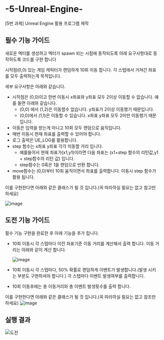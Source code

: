 # -5-Unreal-Engine-
[5번 과제] Unreal Engine 활용 프로그램 제작 

## 필수 기능 가이드

새로운 엑터를 생성하고 엑터가 spawn 되는 시점에 동작되도록 아래 요구사항대로 동작하도록 코드를 구현 합니다

시작점(0,0) 있는 게임 캐릭터가 랜덤하게 10회 이동 합니다. 각 스텝에서 거쳐간 좌표를 모두 출력하는게 목적입니다.

세부 요구사항은 아래와 같습니다.

- 시작점은 (0,0)이고 한번 이동시 x좌표와 y좌표 모두 2이상 이동할 수 없습니다. 예를 들면 아래와 같습니다.
    - (0,0) 에서 (1,2)은 이동할수 없습니다. y좌표가 2이상 이동했기 때문입니다.
    - (0,0)에서 (1,1)은 이동할 수 있습니다. x좌표  y좌표 모두 2미만 이동했기 때문 입니다.
- 이동은 입력을 받는게 아니고 10회 모두 랜덤으로 움직입니다.
- 매번 이동시 현재 좌표를 출력할 수 있어야 합니다.
- 로그 출력은 UE_LOG를 활용합니다.
- step 함수는 x좌표 y좌표 각각 이동할 거리 입니다.
    - 예를들어서 현재 좌표가(x1,y1)이라면 다음 좌표는 (x1+step 함수의 리턴값,y1 + step함수의 리턴 값) 입니다.
    - step함수는 0혹은 1을 랜덤으로 반환 합니다.
- move함수는 (0,0)부터 10회 움직이면서 좌표를 출력합니다. 이동시 step 함수가 활용 됩니다.

이를 구현한다면 아래와 같은 클래스가 될 것 입니다.(꼭 따라하실 필요는 없고 참고만 하세요)

![image](https://github.com/user-attachments/assets/589c54f3-6f72-48f2-b4a2-18834e7f3783)

## 도전 기능 가이드

필수 기능 구현을 완료한 후 아래 기능을 추가 힙니다.

- 10회 이동시 각 스텝마다 이전 좌표기준 이동 거리를 계산해서 출력 합니다.  이동 거리는 아래와 같이 계산 합니다.
    
    ![image](https://github.com/user-attachments/assets/56d0b6f6-e432-4472-8152-d7c41d895ff0)

    
- 10회 이동시 각 스텝마다, 50% 확률로 랜덤하게 이벤트가 발생합니다.(발생 시키는 부분도 구현하셔야 합니다.)  각  스텝마다 이벤트 발생여부를 출력합니다.
- 10회 이동후에는 총 이동거리와 총 이벤트 발생횟수를 출력 합니다.

이를 구현한다면 아래와 같은 클래스가 될 것 입니다.(꼭 따라하실 필요는 없고 참조만 하세요)
![image](https://github.com/user-attachments/assets/67c7f780-3f9f-4a8a-9b2d-0a47a7b8bd89)

## 실행 결과

![도전](https://github.com/user-attachments/assets/825d40a9-cbc6-4a6e-907b-ca127d5ca010)


